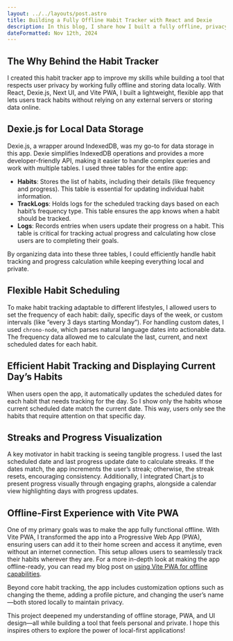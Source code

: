 ```yaml
---
layout: ../../layouts/post.astro
title: Building a Fully Offline Habit Tracker with React and Dexie
description: In this blog, I share how I built a fully offline, privacy-first habit tracker app using React, Dexie.js, and Vite PWA. Explore the process of managing habit data locally, creating custom scheduling, and providing a seamless offline experience for users.
dateFormatted: Nov 12th, 2024
---
```



## The Why Behind the Habit Tracker

I created this habit tracker app to improve my skills while building a tool that respects user privacy by working fully offline and storing data locally. With React, Dexie.js, Next UI, and Vite PWA, I built a lightweight, flexible app that lets users track habits without relying on any external servers or storing data online.

## Dexie.js for Local Data Storage

Dexie.js, a wrapper around IndexedDB, was my go-to for data storage in this app. Dexie simplifies IndexedDB operations and provides a more developer-friendly API, making it easier to handle complex queries and work with multiple tables. I used three tables for the entire app: 

- **Habits**: Stores the list of habits, including their details (like frequency and progress). This table is essential for updating individual habit information.
- **TrackLogs**: Holds logs for the scheduled tracking days based on each habit’s frequency type. This table ensures the app knows when a habit should be tracked.
- **Logs**: Records entries when users update their progress on a habit. This table is critical for tracking actual progress and calculating how close users are to completing their goals.

By organizing data into these three tables, I could efficiently handle habit tracking and progress calculation while keeping everything local and private.

## Flexible Habit Scheduling

To make habit tracking adaptable to different lifestyles, I allowed users to set the frequency of each habit: daily, specific days of the week, or custom intervals (like “every 3 days starting Monday”). For handling custom dates, I used `chrono-node`, which parses natural language dates into actionable data. The frequency data allowed me to calculate the last, current, and next scheduled dates for each habit. 

## Efficient Habit Tracking and Displaying Current Day’s Habits

When users open the app, it automatically updates the scheduled dates for each habit that needs tracking for the day. So I show only the habits whose current scheduled date match the current date. This way, users only see the habits that require attention on that specific day. 

## Streaks and Progress Visualization

A key motivator in habit tracking is seeing tangible progress. I used the last scheduled date and last progress update date to calculate streaks. If the dates match, the app increments the user’s streak; otherwise, the streak resets, encouraging consistency. Additionally, I integrated Chart.js to present progress visually through engaging graphs, alongside a calendar view highlighting days with progress updates.

## Offline-First Experience with Vite PWA

One of my primary goals was to make the app fully functional offline. With Vite PWA, I transformed the app into a Progressive Web App (PWA), ensuring users can add it to their home screen and access it anytime, even without an internet connection. This setup allows users to seamlessly track their habits wherever they are. For a more in-depth look at making the app offline-ready, you can read my blog post on
<a href="https://google.com" target="_blank">using Vite PWA for offline capabilities</a>.

Beyond core habit tracking, the app includes customization options such as changing the theme, adding a profile picture, and changing the user’s name—both stored locally to maintain privacy.

This project deepened my understanding of offline storage, PWA, and UI design—all while building a tool that feels personal and private. I hope this inspires others to explore the power of local-first applications!
